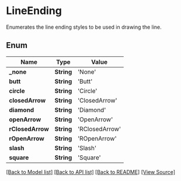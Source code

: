 # LineEnding
Enumerates the line ending styles to be used in drawing the line.

## Enum
Name | Type | Value
------------ | ------------- | -------------
**_none** | **String** | 'None'
**butt** | **String** | 'Butt'
**circle** | **String** | 'Circle'
**closedArrow** | **String** | 'ClosedArrow'
**diamond** | **String** | 'Diamond'
**openArrow** | **String** | 'OpenArrow'
**rClosedArrow** | **String** | 'RClosedArrow'
**rOpenArrow** | **String** | 'ROpenArrow'
**slash** | **String** | 'Slash'
**square** | **String** | 'Square'

[[Back to Model list]](../README.md#documentation-for-models) [[Back to API list]](../README.md#documentation-for-api-endpoints) [[Back to README]](../README.md) [[View Source]](../AsposePdfCloud/Models/LineEnding.swift)

